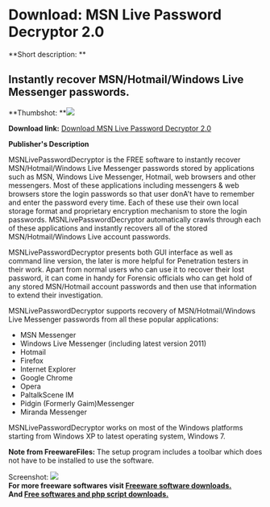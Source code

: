 # Download: MSN Live Password Decryptor 2.0

**Short description: **

## Instantly recover MSN/Hotmail/Windows Live Messenger passwords.

  
**Thumbshot: **![](http://www.freewarefiles.com/screenshot/msnpassworddecryptor_md.jpg)   
  
**Download link:** [Download MSN Live Password Decryptor 2.0](http://freesoftwares.boysofts.com/MSN-Live-Password-Decryptor_program_63148.html)  
  

**Publisher's Description**  
  

MSNLivePasswordDecryptor is the FREE software to instantly recover
MSN/Hotmail/Windows Live Messenger passwords stored by applications such as
MSN, Windows Live Messenger, Hotmail, web browsers and other messengers. Most
of these applications including messengers & web browsers store the login
passwords so that user donA't have to remember and enter the password every
time. Each of these use their own local storage format and proprietary
encryption mechanism to store the login passwords. MSNLivePasswordDecryptor
automatically crawls through each of these applications and instantly recovers
all of the stored MSN/Hotmail/Windows Live account passwords.

MSNLivePasswordDecryptor presents both GUI interface as well as command line
version, the later is more helpful for Penetration testers in their work.
Apart from normal users who can use it to recover their lost password, it can
come in handy for Forensic officials who can get hold of any stored
MSN/Hotmail account passwords and then use that information to extend their
investigation.

MSNLivePasswordDecryptor supports recovery of MSN/Hotmail/Windows Live
Messenger passwords from all these popular applications:

  * MSN Messenger 
  * Windows Live Messenger (including latest version 2011) 
  * Hotmail 
  * Firefox 
  * Internet Explorer 
  * Google Chrome 
  * Opera 
  * PaltalkScene IM 
  * Pidgin (Formerly Gaim)Messenger 
  * Miranda Messenger 

MSNLivePasswordDecryptor works on most of the Windows platforms starting from
Windows XP to latest operating system, Windows 7.

**Note from FreewareFiles:** The setup program includes a toolbar which does not have to be installed to use the software.

  
  
Screenshot:
![](http://www.freewarefiles.com/screenshot/msnpassworddecryptor.jpg)  
**For more freeware softwares visit [Freeware software downloads.](http://freesoftwares.boysofts.com/)**   
**And [Free softwares and php script downloads.](http://www.boysofts.com/)**

